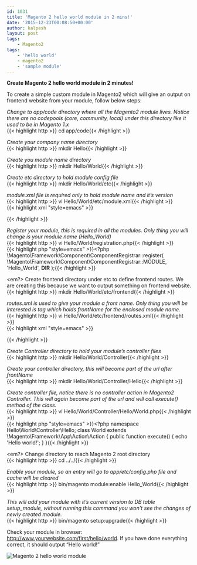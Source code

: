 ```yaml
---
id: 1031
title: 'Magento 2 hello world module in 2 mins!'
date: '2015-12-23T00:08:50+00:00'
author: kalpesh
layout: post
tags:
    - Magento2
tags:
    - 'hello world'
    - magento2
    - 'sample module'
---
```


**Create Magento 2 hello world module in 2 minutes!**

To create a simple custom module in Magento2 which will give an output on frontend website from your module, follow below steps:

*Change to app/code directory where all the Magento2 module lives. Notice there are no codepools (core, community, local) under this directory like it used to be in Magento 1.x*  
{{< highlight http >}} cd app/code{{< /highlight >}}

*Create your company name directory*  
{{< highlight http >}} mkdir Hello{{< /highlight >}}

*Create you module name directory*  
{{< highlight http >}} mkdir Hello/World{{< /highlight >}}

*Create etc directory to hold module config file*  
{{< highlight http >}} mkdir Hello/World/etc{{< /highlight >}}

*module.xml file is required only to hold module name and it’s version*  
{{< highlight http >}} vi Hello/World/etc/module.xml{{< /highlight >}}  
{{< highlight xml "style=emacs" >}}<?xml version="1.0"??>
  
<config xmlns:xsi="http://www.w3.org/2001/XMLSchema-instance" xsi:nonamespaceschemalocation="../../../../../lib/internal/Magento/Framework/Module/etc/module.xsd">  
 <module name="Hello_World" setup_version="0.1.0"></module>  
</config>{{< /highlight >}}

*Register your module, this is required in all the modules. Only thing you will change is your module name (Hello_World)*  
{{< highlight http >}} vi Hello/World/registration.php{{< /highlight >}}  
{{< highlight php "style=emacs" >}}<?php \Magento\Framework\Component\ComponentRegistrar::register(
    \Magento\Framework\Component\ComponentRegistrar::MODULE,
    'Hello_World',
    __DIR__
);{{< /highlight >}}

<em?>
Create frontend directory under etc to define frontend routes. We are creating this because we want to output something on frontend website.  
{{< highlight http >}} mkdir Hello/World/etc/frontend{{< /highlight >}}

*routes.xml is used to give your module a front name. Only thing you will be interested is <route> tag which holds frontName for the enclosed module name.</route>*  
{{< highlight http >}} vi Hello/World/etc/frontend/routes.xml{{< /highlight >}}  
{{< highlight xml "style=emacs" >}}<?xml version="1.0"??>
  
<config xmlns:xsi="http://www.w3.org/2001/XMLSchema-instance" xsi:nonamespaceschemalocation="../../../../../../lib/internal/Magento/Framework/App/etc/routes.xsd">  
 <router id="standard">  
 <route frontname="first" id="first">  
 <module name="Hello_World"></module>  
 </route>  
 </router>  
</config>{{< /highlight >}}

*Create Controller directory to hold your module’s controller files*  
{{< highlight http >}} mkdir Hello/World/Controller{{< /highlight >}}

*Create your controller directory, this will become part of the url after frontName*  
{{< highlight http >}} mkdir Hello/World/Controller/Hello{{< /highlight >}}

*Create controller file, notice there is no controller action in Magento2 Controller. This will again become part of the url and will call execute() method of the class.*  
{{< highlight http >}} vi Hello/World/Controller/Hello/World.php{{< /highlight >}}  
{{< highlight php "style=emacs" >}}<?php namespace Hello\World\Controller\Hello;
class World extends \Magento\Framework\App\Action\Action
{
    public function execute()
    {
        echo 'Hello world!';
    }
}{{< /highlight >}}

<em?>
Change directory to reach Magento 2 root directory  
{{< highlight http >}} cd ../../{{< /highlight >}}

*Enable your module, so an entry will go to app/etc/config.php file and cache will be cleared*  
{{< highlight http >}} bin/magento module:enable Hello_World{{< /highlight >}}

*This will add your module with it’s current version to DB table setup_module, without running this command you won’t see the changes of newly created module.*  
{{< highlight http >}} bin/magento setup:upgrade{{< /highlight >}}

Check your module in browser: <http://www.yourwebsite.com/first/hello/world>. If you have done everything correct, it should output “Hello world!”

![Magento 2 hello world module](http://ka.lpe.sh/wp-content/uploads/2015/12/magento2-hello-world-module.png)